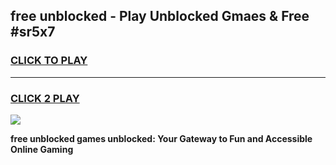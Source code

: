 
## free unblocked - Play Unblocked Gmaes & Free #sr5x7
<h3>
<a href="https://news.freeplayer.one?title=free_unblocked&ref=03M">CLICK TO PLAY</a></h3>
<hr>

<h3>
<a href="https://news.freeplayer.one?title=free_unblocked&ref=03M">CLICK 2 PLAY</a>
  
</h3>

<a href="https://news.freeplayer.one?title=free_unblocked&ref=03M"><img src="https://clearcache.store/games.png"></a>


**free unblocked games unblocked: Your Gateway to Fun and Accessible Online Gaming**
